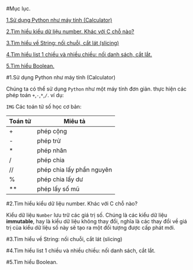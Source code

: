 #Mục lục.

[1.Sử dụng Python như máy tính (Calculator)](#Calculator)

[2.Tìm hiểu kiểu dữ liệu number. Khác với C chỗ nào?](#number)

[3.Tìm hiểu về String: nối chuỗi, cắt lát (slicing)](#string)

[4.Tìm hiểu list 1 chiều và nhiều chiều: nối danh sách, cắt lắt.](#list)

[5.Tìm hiểu Boolean.](#Boolean) 

#1.Sử dụng Python như máy tính (Calculator)

Chúng ta có thể sử dụng `Python` như một máy tính đơn giản. thực hiện các phép toán `+`,`-`,`*`,`/`. ví dụ:


`IMG`
Các toán tử số học cơ bản:

|**Toán tử**|**Miêu tả**|
|-----------|-----------|
| + | phép cộng|
| - | phép trừ|
| * | phép nhân|
| / | phép chia|
| // | phép chia lấy phần nguyên|
| % | phép chia lấy dư|
| ** | phép lấy số mũ|

#2.Tìm hiểu kiểu dữ liệu number. Khác với C chỗ nào?

Kiểu dữ liệu `Number` lưu trữ các giá trị số. Chúng là các kiểu dữ liệu **immutable**, hay là kiểu dữ liệu không thay đổi, nghĩa là các thay đổi về giá trị của kiểu dữ liệu số này sẽ tạo ra một đối tượng được cấp phát mới.


#3.Tìm hiểu về String: nối chuỗi, cắt lát (slicing)

#4.Tìm hiểu list 1 chiều và nhiều chiều: nối danh sách, cắt lắt.

#5.Tìm hiểu Boolean.
